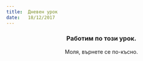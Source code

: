 ```yaml
---
title:  Дневен урок
date:   18/12/2017
---
```


### <center>Работим по този урок.</center>
<center>Моля, върнете се по-късно.</center>